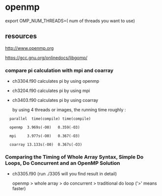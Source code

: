 # openmp
export OMP_NUM_THREADS=( num of threads you want to use)

## resources

http://www.openmp.org

https://gcc.gnu.org/onlinedocs/libgomp/

### compare pi calculation with mpi and coarray

* ch3304.f90 calculates pi by using openmp

* ch3204.f90 calculates pi by using mpi 

* ch3403.f90 calculates pi by using coarray

  by using 4 threads or images, the running time roughly :
  
```
  parallel  time(compile) time(compile)
  
  openmp  3.969s(-O0)   0.359(-O3)
  
  mpi     3.977s(-O0)   0.367(-O3)
 
  coarray 13.133s(-O0)  0.367s(-O3)
```
### Comparing the Timing of Whole Array Syntax, Simple Do Loops, Do Concurrent and an OpenMP Solution

* ch3305.f90 (run ./3305 will you find result in detail)

  openmp > whole array > do concurrent > traditional do loop ('>' means faster)
